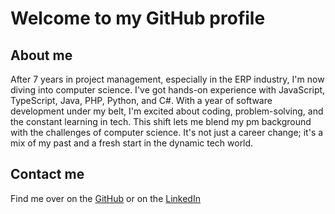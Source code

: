 # Welcome to my GitHub profile

## About me

After 7 years in project management, especially in the ERP industry, I'm now diving into computer science.
I've got hands-on experience with JavaScript, TypeScript, Java, PHP, Python, and C#. 
With a year of software development under my belt, I'm excited about coding, problem-solving, and the constant learning in tech. 
This shift lets me blend my pm background with the challenges of computer science. It's not just a career change; it's a mix of my past and a fresh start in the dynamic tech world.

## Contact me
Find me over on the [GitHub](https://github.com/sherryren1020) or on the [LinkedIn](https://www.linkedin.com/in/shuwei-ren/)

